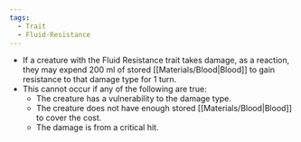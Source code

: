```yaml
---
tags:
  - Trait
  - Fluid-Resistance
---
```

- If a creature with the Fluid Resistance trait takes damage, as a reaction, they may expend 200 ml of stored [[Materials/Blood|Blood]] to gain resistance to that damage type for 1 turn.  
- This cannot occur if any of the following are true:
	- The creature has a vulnerability to the damage type.
	- The creature does not have enough stored [[Materials/Blood|Blood]] to cover the cost.
	- The damage is from a critical hit.